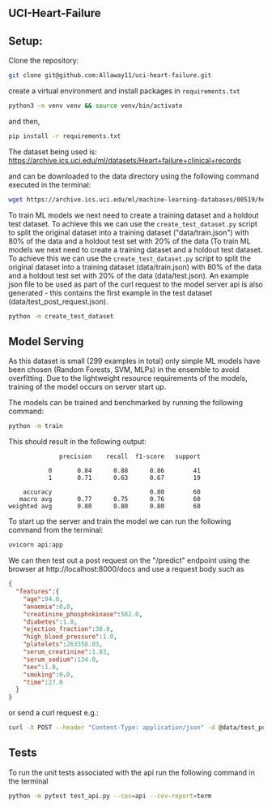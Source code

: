 ## UCI-Heart-Failure

## Setup:

Clone the repository:

```bash
git clone git@github.com:Allaway11/uci-heart-failure.git
```

create a virtual environment and install packages in `requirements.txt`

```bash
python3 -m venv venv && source venv/bin/activate
```

and then,

```bash
pip install -r requirements.txt
```

The dataset being used is: https://archive.ics.uci.edu/ml/datasets/Heart+failure+clinical+records

and can be downloaded to the data directory using the following command executed in the terminal:

```bash
wget https://archive.ics.uci.edu/ml/machine-learning-databases/00519/heart_failure_clinical_records_dataset.csv -P data/
```

To train ML models we next need to create a training dataset and a holdout test dataset. To achieve this we can use the 
`create_test_dataset.py` script to split the original dataset into a training dataset ("data/train.json") with 80% of 
the data and a holdout test set with 20% of the data (To train ML models we next need to create a training dataset and a
holdout test dataset. To achieve this we can use the `create_test_dataset.py` script to split the original dataset into 
a training dataset (data/train.json) with 80% of the data and a holdout test set with 20% of the data (data/test.json). 
An example json file to be used as part of the curl request to the model server api is also generated - this contains
the first example in the test dataset (data/test_post_request.json).

```bash
python -m create_test_dataset
```

## Model Serving

As this dataset is small (299 examples in total) only simple ML models have been chosen (Random Forests, SVM, MLPs)
in the ensemble to avoid overfitting. Due to the lightweight resource requirements of the models, training of the model 
occurs on server start up. 

The models can be trained and benchmarked by running the following command:

```bash
python -m train
```

This should result in the following output:

```text
              precision    recall  f1-score   support

           0       0.84      0.88      0.86        41
           1       0.71      0.63      0.67        19

    accuracy                           0.80        60
   macro avg       0.77      0.75      0.76        60
weighted avg       0.80      0.80      0.80        60

```

To start up the server and train the model we can run the following command from the terminal:

```bash
uvicorn api:app
```

We can then test out a post request on the "/predict" endpoint using the browser at http://localhost:8000/docs and use a request body such as 

```json
{
  "features":{
    "age":94.0,
    "anaemia":0.0,
    "creatinine_phosphokinase":582.0,
    "diabetes":1.0,
    "ejection_fraction":38.0,
    "high_blood_pressure":1.0,
    "platelets":263358.03,
    "serum_creatinine":1.83,
    "serum_sodium":134.0,
    "sex":1.0,
    "smoking":0.0,
    "time":27.0
  }
}
```

or send a curl request e.g.:
```bash
curl -X POST --header "Content-Type: application/json" -d @data/test_post_request.json http://localhost:8000/predict   
```

## Tests

To run the unit tests associated with the api run the following command in the terminal

```bash
python -m pytest test_api.py --cov=api --cov-report=term
```